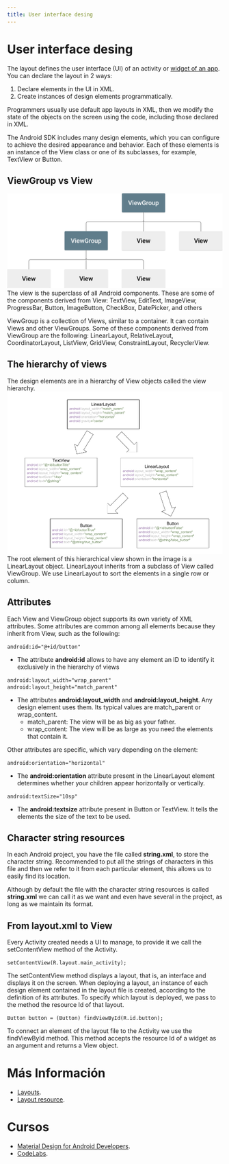 ```yaml
---
title: User interface desing
---
```

# User interface desing
The layout defines the user interface (UI) of an activity or [widget of an app](https://developer.android.com/guide/topics/appwidgets/?hl=en-419). You can declare the layout in 2 ways:
1. Declare elements in the UI in XML.
2. Create instances of design elements programmatically.

Programmers usually use default app layouts in XML, then we modify the state of the objects on the screen using the code, including those declared in XML.

The Android SDK includes many design elements, which you can configure to achieve the desired appearance and behavior. Each of these elements is an instance of the View class or one of its subclasses, for example, TextView or Button.

## ViewGroup vs View
![ViewGroup vs View](https://github.com/FahedHermoza/ResourcesImages-Contribution-FreeCodeCamp/blob/master/UserInterface%20Desing/ViewGroup%20vs%20View-UserInterfaceDesign.png)
The view is the superclass of all Android components. These are some of the components derived from View: TextView, EditText, ImageView, ProgressBar, Button, ImageButton, CheckBox, DatePicker, and others

ViewGroup is a collection of Views, similar to a container. It can contain Views and other ViewGroups. Some of these components derived from ViewGroup are the following: LinearLayout, RelativeLayout, CoordinatorLayout, ListView, GridView, ConstraintLayout, RecyclerView.

## The hierarchy of views
The design elements are in a hierarchy of View objects called the view hierarchy.
![The hierarchy of views](https://github.com/FahedHermoza/ResourcesImages-Contribution-FreeCodeCamp/blob/master/UserInterface%20Desing/The%20hierarchy%20of%20views-UserInterfaceDesign.png)
The root element of this hierarchical view shown in the image is a LinearLayout object. LinearLayout inherits from a subclass of View called ViewGroup. We use LinearLayout to sort the elements in a single row or column.
 
## Attributes
Each View and ViewGroup object supports its own variety of XML attributes.
Some attributes are common among all elements because they inherit from View, such as the following:
```
android:id="@+id/button"
```
- The attribute **android:id** allows to have any element an ID to identify it exclusively in the hierarchy of views
```
android:layout_width="wrap_parent"
android:layout_height="match_parent"
```
- The attributes **android:layout_width** and **android:layout_height**. Any design element uses them. Its typical values are match_parent or wrap_content.
  - match_parent: The view will be as big as your father.
  - wrap_content: The view will be as large as you need the elements that contain it.

Other attributes are specific, which vary depending on the element:
```
android:orientation="horizontal"
```
- The **android:orientation** attribute present in the LinearLayout element determines whether your children appear horizontally or vertically.
```
android:textSize="10sp"
```
- The **android:textsize** attribute present in Button or TextView. It tells the elements the size of the text to be used.

## Character string resources
In each Android project, you have the file called **string.xml**, to store the character string. Recommended to put all the strings of characters in this file and then we refer to it from each particular element, this allows us to easily find its location.

Although by default the file with the character string resources is called **string.xml** we can call it as we want and even have several in the project, as long as we maintain its format.

## From layout.xml to View
Every Activity created needs a UI to manage, to provide it we call the setContentView method of the Activity.
```
setContentView(R.layout.main_activity);
```
The setContentView method displays a layout, that is, an interface and displays it on the screen. When deploying a layout, an instance of each design element contained in the layout file is created, according to the definition of its attributes. To specify which layout is deployed, we pass to the method the resource Id of that layout.
```
Button button = (Button) findViewById(R.id.button);
```
To connect an element of the layout file to the Activity we use the findViewById method. This method accepts the resource Id of a widget as an argument and returns a View object.

# Más Información
- [Layouts](https://developer.android.com/guide/topics/ui/declaring-layout?hl=en-419).
- [Layout resource](https://developer.android.com/guide/topics/resources/layout-resource?hl=es-419).

# Cursos
- [Material Design for Android Developers](https://www.udacity.com/course/material-design-for-android-developers--ud862).
- [CodeLabs](https://codelabs.developers.google.com/codelabs/material-design-style-sp/index.html#0).